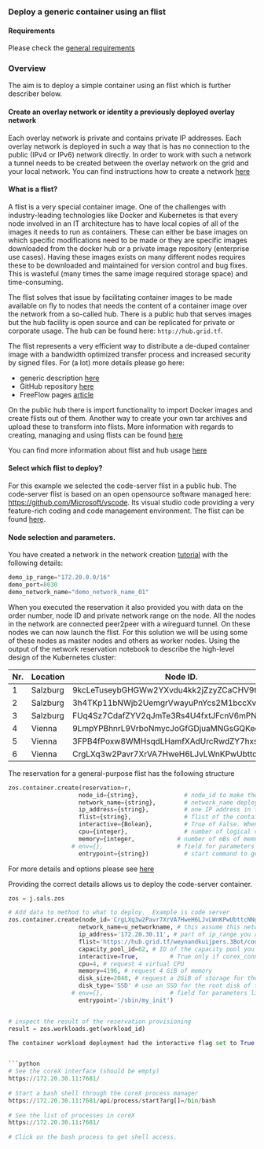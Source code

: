 ### Deploy a generic container using an flist

#### Requirements

Please check the [general requirements](code.md)

### Overview
The aim is to deploy a simple container using an flist which is further describer below.



#### Create an overlay network or identity a previously deployed overlay network

Each overlay network is private and contains private IP addresses.  Each overlay network is deployed in such a way that is has no connection to the public (IPv4 or IPv6) network directly.  In order to work with such a network a tunnel needs to be created between the overlay network on the grid and your local network.  You can find instructions how to create a network [here](code_network.md)


#### What is a flist?  

A flist is a very special container image.  One of the challenges with industry-leading technologies like Docker and Kubernetes is that every node involved in an IT architecture has to have local copies of all of the images it needs to run as containers. These can either be base images on which specific modifications need to be made or they are specific images downloaded from the docker hub or a private image repository (enterprise use cases).  Having these images exists on many different nodes requires these to be downloaded and maintained for version control and bug fixes.  This is wasteful (many times the same image required storage space) and time-consuming. 

The flist solves that issue by facilitating container images to be made available on fly to nodes that needs the content of a container image over the network from a so-called hub.  There is a public hub that serves images but the hub facility is open source and can be replicated for private or corporate usage.  The hub can be found here: `http://hub.grid.tf`.

The flist represents a very efficient way to distribute a de-duped container image with a bandwidth optimized transfer process and increased security by signed files.  For (a lot) more details please go here:

 * generic description [here](https://github.com/threefoldtech/0-flist/blob/development/doc/flist.md)
 * GitHub repository [here](https://github.com/threefoldtech/0-flist)
 * FreeFlow pages [article](http://freeflowpages.com/content/perma?id=9396)
    
On the public hub there is import functionality to import Docker images and create flists out of them. Another way to create your own tar archives and upload these to transform into flists.  More information with regards to creating, managing and using flists can be found [here](https://hub.grid.tf/)

You can find more information about flist and hub usage [here](flist.md)

#### Select which flist to deploy?

For this example we selected the code-server flist in a public hub.  The code-server flist is based on an open opensource software managed here: https://github.com/Microsoft/vscode.  Its visual studio code providing a very feature-rich coding and code management environment.  The flist can be found [here](https://hub.grid.tf/weynandkuijpers.3Bot/codercom-code-server-latest.flist).

#### Node selection and parameters.
You have created a network in the network creation [tutorial](code_network.md) with the following details:

```python
demo_ip_range="172.20.0.0/16"
demo_port=8030
demo_network_name="demo_network_name_01"
```
When you executed the reservation it also provided you with data on the order number, node ID and private network range on the node.  All the nodes in the network are connected peer2peer with a wireguard tunnel.  On these nodes we can now launch the flist.  For this solution we will be using some of these nodes as master nodes and others as worker nodes.  Using the output of the network reservation notebook to describe the high-level design of the Kubernetes cluster:

| Nr.  |  Location | Node ID.   |  IPV4 network    | Function.  |
|--------|---|---|---|---|
|    1    | Salzburg  | 9kcLeTuseybGHGWw2YXvdu4kk2jZzyZCaCHV9t6Axqqx  | 172.20.15.0/24  | Available |
|    2    | Salzburg  | 3h4TKp11bNWjb2UemgrVwayuPnYcs2M1bccXvi3jPR2Y  | 172.20.16.0/24  |  Available |
|    3    | Salzburg  |  FUq4Sz7CdafZYV2qJmTe3Rs4U4fxtJFcnV6mPNgGbmRg | 172.20.17.0/24  | Available|
|    4    | Vienna  |  9LmpYPBhnrL9VrboNmycJoGfGDjuaMNGsGQKeqrUMSii | 172.20.28.0/24  |  Available |
|    5    | Vienna  |  3FPB4fPoxw8WMHsqdLHamfXAdUrcRwdZY7hxsFQt3odL | 172.20.29.0/24  | Available  |
|    6    | Vienna  |  CrgLXq3w2Pavr7XrVA7HweH6LJvLWnKPwUbttcNNgJX7 | 172.20.30.0/24  | Available  |


The reservation for a general-purpose flist has the following structure
```python
zos.container.create(reservation=r,
                    node_id={string},             # node_id to make the capacity reservation on and deploy the flist
                    network_name={string},        # network_name deployed on the node (node can have multiple private networks)
                    ip_address={string},          # one IP address in the range of the chosen network_name on the node
                    flist={string},               # flist of the container you want to install, htttp hub location.
                    interactive={Bolean},         # True of False. When True the entrypoint start commend is ignored and a web interface to the coreX process will de started instead
                    cpu={integer},                # number of logical cores
                    memory={integer,            # number of mBs of memory
                  # env={},                     # field for parameters like needed in the container environment 
                    entrypoint={string})          # start command to get the software running in the container
```

For more details and options please see [here](https://github.com/threefoldtech/js-sdk/blob/development/jumpscale/sals/zos/container.py)

Providing the correct details allows us to deploy the code-server container.


```python
zos = j.sals.zos

# Add data to method to what to deploy.  Example is code server
zos.container.create(node_id='CrgLXq3w2Pavr7XrVA7HweH6LJvLWnKPwUbttcNNgJX7', # one of the node_id that is part of the network
                    network_name=u_networkname, # this assume this network is already provisioned on the node
                    ip_address='172.20.30.11', # part of ip_range you reserved for your network xxx.xxx.1.10
                    flist='https://hub.grid.tf/weynandkuijpers.3Bot/codercom-code-server-latest.flist', # flist of the container you want to install
                    capacity_pool_id=62, # ID of the capacity pool you have created and that you want to deploy the container on
                    interactive=True,         # True only if corex_connect required, default false
                    cpu=4, # request 4 virtual CPU
                    memory=4196, # request 4 GiB of memory
                    disk_size=2048, # request a 2GiB of storage for the root disk for the container
                    disk_type='SSD' # use an SSD for the root disk of the container
                  # env={},                   # field for parameters like config
                    entrypoint='/sbin/my_init')
```


```python

# inspect the result of the reservation provisioning
result = zos.workloads.get(workload_id)

The container workload deployment had the interactive flag set to True which means the container did not start the entrypoint container bootstrap command.  It has created a secure web interface to the coreX process where we can now manually enter the container and start and stop processes. Access is provided through http (as the connection is an encrypted wireguard tunnel).


```python
# See the coreX interface (should be empty)
https://172.20.30.11:7681/
        
# Start a bash shell through the coreX process manager
https://172.20.30.11:7681/api/process/start?arg[]=/bin/bash
        
# See the list of processes in coreX
https://172.20.30.11:7681/
        
# Click on the bash process to get shell access.
```
